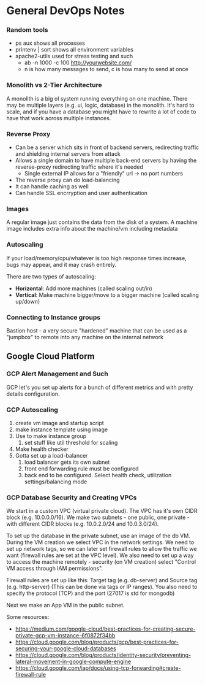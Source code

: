 # General DevOps Notes

### Random tools
- ps aux shows all processes
- printenv | sort shows all environment variables
- apache2-utils used for stress testing and such
  - ab -n 1000 -c 100 http://yourwebsite.com/
  - n is how many messages to send, c is how many to send at once

### Monolith vs 2-Tier Architecture
A monolith is a big ol system running everything on one machine. There may be multiple layers (e.g. ui, logic, database) in the monolith. It's hard to scale, and if you have a database you might have to rewrite a lot of code to have that work across multiple instances.

### Reverse Proxy
 - Can be a server which sits in front of backend servers, redirecting traffic and shielding internal servers from attack
 - Allows a single domain to have multiple back-end servers by having the reverse-proxy redirecting traffic where it's needed
   - Single external IP allows for a "friendly" url -> no port numbers
 - The reverse proxy can do load-balancing
 - It can handle caching as well
 - Can handle SSL encrryption and user authentication

### Images
A regular image just contains the data from the disk of a system. A machine image includes extra info about the machine/vm including metadata

### Autoscaling
If your load/memory/cpu/whatever is too high response times increase, bugs may appear, and it may crash entirely.

There are two types of autoscaling:
- **Horizontal**: Add more machines (called scaling out/in)
- **Vertical**: Make machine bigger/move to a bigger machine (called scaling up/down)

### Connecting to Instance groups
Bastion host - a very secure "hardened" machine that can be used as a "jumpbox" to remote into any machine on the internal network

## Google Cloud Platform
### GCP Alert Management and Such
GCP let's you set up alerts for a bunch of different metrics and with pretty details configuration. 

### GCP Autoscaling
1. create vm image and startup script
2. make instance template using image
3. Use to make instance group
   1. set stuff like util threshold for scaling
4. Make health checker
5. Gotta set up a load-balancer
   1.  load balancer gets its own subnet
   2.  front end forwarding rule must be configured
   3.  back end to be configured. Select health check, utilization settings/balancing mode
   
### GCP Database Security and Creating VPCs
We start in a custom VPC (virtual private cloud). The VPC has it's own CIDR block (e.g. 10.0.0.0/16). We make two subnets - one public, one private - with different CIDR blocks (e.g. 10.0.2.0/24 and 10.0.3.0/24).

To set up the database in the private subnet, use an image of the db VM. During the VM creation we select VPC in the network settings. We need to set up network tags, so we can later set firewall rules to allow the traffic we want (firewall rules are set at the VPC level). We also need to set up a way to access the machine remotely - security (on VM creation) select "Control VM access through IAM permissions".

Firewall rules are set up like this: Target tag (e.g. db-server) and Source tag (e.g. http-server) (This can be done via tags or IP ranges). You also need to specify the protocol (TCP) and the port (27017 is std for mongodb)

Next we make an App VM in the public subnet.

Some resources:
 - https://medium.com/google-cloud/best-practices-for-creating-secure-private-gcp-vm-instance-6f0872f34bb
 - https://cloud.google.com/blog/products/gcp/best-practices-for-securing-your-google-cloud-databases
 - https://cloud.google.com/blog/products/identity-security/preventing-lateral-movement-in-google-compute-engine
 - https://cloud.google.com/iap/docs/using-tcp-forwarding#create-firewall-rule
 
  